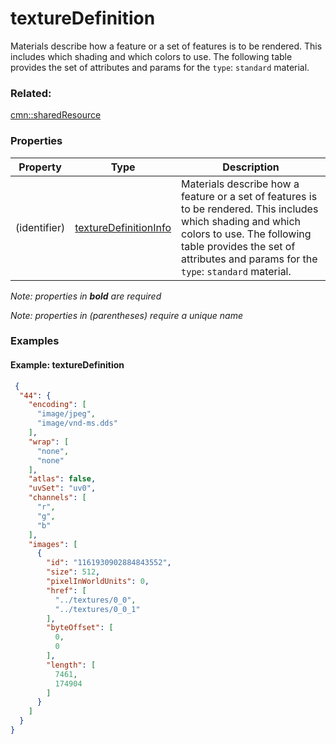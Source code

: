 # textureDefinition

Materials describe how a feature or a set of features is to be rendered. This includes which shading and which colors to use. The following table provides the set of attributes and params for the `type`: `standard` material.

### Related:

[cmn::sharedResource](sharedResource.cmn.md)
### Properties

| Property | Type | Description |
| --- | --- | --- |
| (identifier) | [textureDefinitionInfo](textureDefinitionInfo.cmn.md) | Materials describe how a feature or a set of features is to be rendered. This includes which shading and which colors to use. The following table provides the set of attributes and params for the `type`: `standard` material. |

*Note: properties in **bold** are required*

*Note: properties in (parentheses) require a unique name*

### Examples 

#### Example: textureDefinition 

```json
 {
  "44": {
    "encoding": [
      "image/jpeg",
      "image/vnd-ms.dds"
    ],
    "wrap": [
      "none",
      "none"
    ],
    "atlas": false,
    "uvSet": "uv0",
    "channels": [
      "r",
      "g",
      "b"
    ],
    "images": [
      {
        "id": "1161930902884843552",
        "size": 512,
        "pixelInWorldUnits": 0,
        "href": [
          "../textures/0_0",
          "../textures/0_0_1"
        ],
        "byteOffset": [
          0,
          0
        ],
        "length": [
          7461,
          174904
        ]
      }
    ]
  }
} 
```

